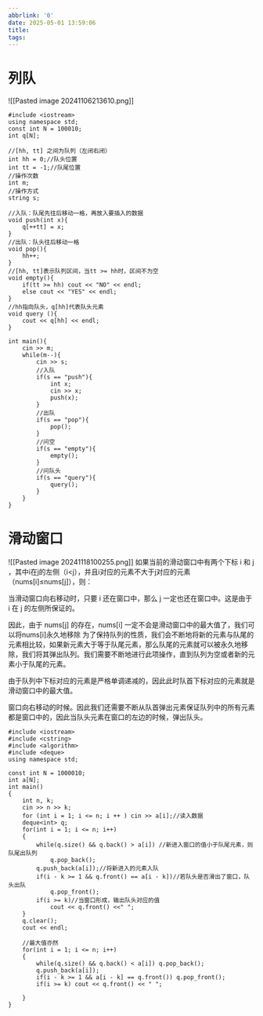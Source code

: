 ```yaml
---
abbrlink: '0'
date: 2025-05-01 13:59:06
title:
tags:
---
```


# 列队
![[Pasted image 20241106213610.png]]
~~~
#include <iostream>
using namespace std;
const int N = 100010;
int q[N];

//[hh, tt] 之间为队列（左闭右闭）
int hh = 0;//队头位置
int tt = -1;//队尾位置
//操作次数
int m;
//操作方式
string s;

//入队：队尾先往后移动一格，再放入要插入的数据
void push(int x){
    q[++tt] = x;
}
//出队：队头往后移动一格
void pop(){
    hh++;
}
//[hh, tt]表示队列区间，当tt >= hh时，区间不为空
void empty(){
    if(tt >= hh) cout << "NO" << endl;
    else cout << "YES" << endl;
} 
//hh指向队头，q[hh]代表队头元素
void query (){
    cout << q[hh] << endl;
}

int main(){
    cin >> m;
    while(m--){
        cin >> s;
        //入队
        if(s == "push"){
            int x;
            cin >> x;
            push(x);
        }
        //出队
        if(s == "pop"){
            pop();
        }
        //问空
        if(s == "empty"){
            empty();
        }
        //问队头
        if(s == "query"){
            query();
        }
    }
}
~~~
# 滑动窗口
![[Pasted image 20241118100255.png]]
如果当前的滑动窗口中有两个下标 i 和 j ，其中i在j的左侧（i<j），并且i对应的元素不大于j对应的元素（nums[i]≤nums[j]），则：

当滑动窗口向右移动时，只要 i 还在窗口中，那么 j 一定也还在窗口中。这是由于 i 在 j 的左侧所保证的。

因此，由于 nums[j] 的存在，nums[i] 一定不会是滑动窗口中的最大值了，我们可以将nums[i]永久地移除
为了保持队列的性质，我们会不断地将新的元素与队尾的元素相比较，如果新元素大于等于队尾元素，那么队尾的元素就可以被永久地移除，我们将其弹出队列。我们需要不断地进行此项操作，直到队列为空或者新的元素小于队尾的元素。

由于队列中下标对应的元素是严格单调递减的，因此此时队首下标对应的元素就是滑动窗口中的最大值。

窗口向右移动的时候。因此我们还需要不断从队首弹出元素保证队列中的所有元素都是窗口中的，因此当队头元素在窗口的左边的时候，弹出队头。
~~~
#include <iostream>
#include <cstring>
#include <algorithm>
#include <deque>
using namespace std;

const int N = 1000010;
int a[N];
int main()
{
    int n, k;
    cin >> n >> k;
    for (int i = 1; i <= n; i ++ ) cin >> a[i];//读入数据
    deque<int> q;
    for(int i = 1; i <= n; i++)
    {
        while(q.size() && q.back() > a[i]) //新进入窗口的值小于队尾元素，则队尾出队列
            q.pop_back();
        q.push_back(a[i]);//将新进入的元素入队
        if(i - k >= 1 && q.front() == a[i - k])//若队头是否滑出了窗口，队头出队 
            q.pop_front();
        if(i >= k)//当窗口形成，输出队头对应的值
            cout << q.front() <<" ";
    }
    q.clear();
    cout << endl;

    //最大值亦然
    for(int i = 1; i <= n; i++)
    {
        while(q.size() && q.back() < a[i]) q.pop_back();
        q.push_back(a[i]);
        if(i - k >= 1 && a[i - k] == q.front()) q.pop_front(); 
        if(i >= k) cout << q.front() << " ";

    }
}
~~~